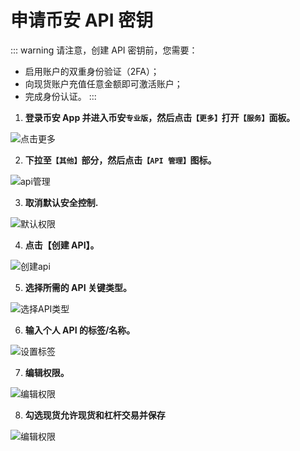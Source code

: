 # 申请币安 API 密钥

::: warning 请注意，创建 API 密钥前，您需要：

- 启用账户的双重身份验证（2FA）；
- 向现货账户充值任意金额即可激活账户；
- 完成身份认证。
  :::

1. **登录币安 App 并进入币安`专业版`，然后点击`【更多】`打开`【服务】`面板。**

![点击更多](./img/1.jpg)

2. **下拉至`【其他】`部分，然后点击`【API 管理】`图标。**

![api管理](./img/2.jpg)

3. **取消默认安全控制.**

![默认权限](./img/3.jpg)

4. **点击【创建 API】。**

![创建api](./img/5.jpg)

5. **选择所需的 API 关键类型。**<Badge text="选择系统生成" />

![选择API类型](./img/6.jpg)

6. **输入个人 API 的标签/名称。**

![设置标签](./img/7.jpg)

7. **编辑权限。**

![编辑权限](./img/8.jpg)

8. **勾选现货允许现货和杠杆交易并保存**

![编辑权限](./img/9.jpg)

<!--  -->
